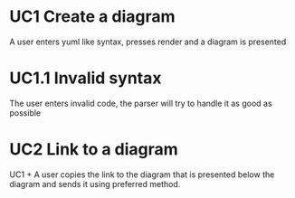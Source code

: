 # UC1 Create a diagram
A user enters yuml like syntax, presses render and a diagram is presented

# UC1.1 Invalid syntax
The user enters invalid code, the parser will try to handle it as good as possible

# UC2 Link to a diagram
UC1 + A user copies the link to the diagram that is presented below the diagram
and sends it using preferred method.
